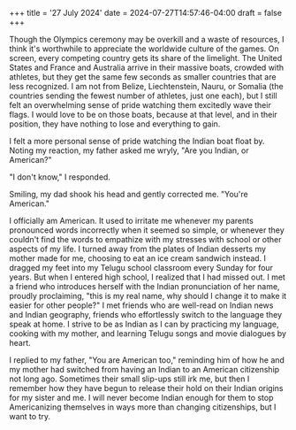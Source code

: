 +++
title = '27 July 2024'
date = 2024-07-27T14:57:46-04:00
draft = false
+++

Though the Olympics ceremony may be overkill and a waste of resources, I think it's worthwhile to appreciate the worldwide culture of the games. On screen, every competing country gets its share of the limelight. The United States and France and Australia arrive in their massive boats, crowded with athletes, but they get the same few seconds as smaller countries that are less recognized. I am not from Belize, Liechtenstein, Nauru, or Somalia (the countries sending the fewest number of athletes, just one each), but I still felt an overwhelming sense of pride watching them excitedly wave their flags. I would love to be on those boats, because at that level, and in their position, they have nothing to lose and everything to gain.

I felt a more personal sense of pride watching the Indian boat float by. Noting my reaction, my father asked me wryly, "Are you Indian, or American?"

"I don't know," I responded.

Smiling, my dad shook his head and gently corrected me. "You're American."

I officially am American. It used to irritate me whenever my parents pronounced words incorrectly when it seemed so simple, or whenever they couldn't find the words to empathize with my stresses with school or other aspects of my life. I turned away from the plates of Indian desserts my mother made for me, choosing to eat an ice cream sandwich instead. I dragged my feet into my Telugu school classroom every Sunday for four years. But when I entered high school, I realized that I had missed out. I met a friend who introduces herself with the Indian pronunciation of her name, proudly proclaiming, "this is my real name, why should I change it to make it easier for other people?" I met friends who are well-read on Indian news and Indian geography, friends who effortlessly switch to the language they speak at home. I strive to be as Indian as I can by practicing my language, cooking with my mother, and learning Telugu songs and movie dialogues by heart.

I replied to my father, "You are American too," reminding him of how he and my mother had switched from having an Indian to an American citizenship not long ago. Sometimes their small slip-ups still irk me, but then I remember how they have begun to release their hold on their Indian origins for my sister and me. I will never become Indian enough for them to stop Americanizing themselves in ways more than changing citizenships, but I want to try.